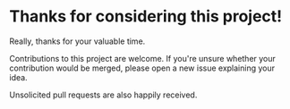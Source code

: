 # Thanks for considering this project!

Really, thanks for your valuable time.

Contributions to this project are welcome. If you're unsure whether your contribution would be merged, please open a new issue explaining your idea.

Unsolicited pull requests are also happily received.
